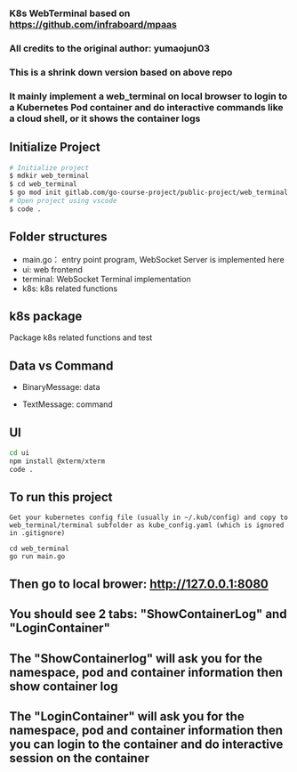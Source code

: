 ### K8s WebTerminal based on https://github.com/infraboard/mpaas
### All credits to the original author: yumaojun03

### This is a shrink down version based on above repo
### It mainly implement a web_terminal on local browser to login to a Kubernetes Pod container and do interactive commands like a cloud shell, or it shows the container logs

## Initialize Project

```sh
# Initialize project
$ mdkir web_terminal
$ cd web_terminal
$ go mod init gitlab.com/go-course-project/public-project/web_terminal
# Open project using vscode
$ code .
```

## Folder structures

+ main.go： entry point program, WebSocket Server is implemented here
+ ui: web frontend 
+ terminal: WebSocket Terminal implementation
+ k8s: k8s related functions

## k8s package

Package k8s related functions and test

## Data vs Command

+ BinaryMessage: data

+ TextMessage: command


## UI

```sh
cd ui
npm install @xterm/xterm
code .
```

## To run this project

```
Get your kubernetes config file (usually in ~/.kub/config) and copy to web_terminal/terminal subfolder as kube_config.yaml (which is ignored in .gitignore)

cd web_terminal
go run main.go
```

## Then go to local brower: http://127.0.0.1:8080
## You should see 2 tabs: "ShowContainerLog" and "LoginContainer"

## The "ShowContainerlog" will ask you for the namespace, pod and container information then show container log

## The "LoginContainer" will ask you for the namespace, pod and container information then you can login to the container and do interactive session on the container


